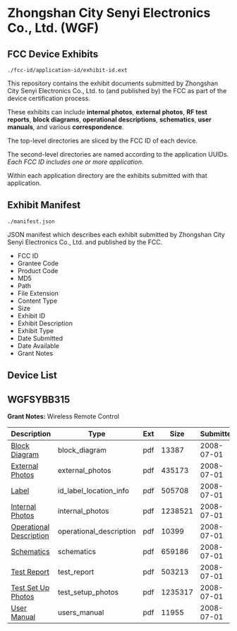 # Zhongshan City Senyi Electronics Co., Ltd. (WGF)
## FCC Device Exhibits

```
./fcc-id/application-id/exhibit-id.ext
```

This repository contains the exhibit documents submitted by Zhongshan City Senyi Electronics Co., Ltd. to (and published by) the FCC as part of the device certification process.

These exhibits can include **internal photos**, **external photos**, **RF test reports**, **block diagrams**, **operational descriptions**, **schematics**, **user manuals**, and various **correspondence**.

The top-level directories are sliced by the FCC ID of each device.

The second-level directories are named according to the application UUIDs. *Each FCC ID includes one or more application.*

Within each application directory are the exhibits submitted with that application. 

## Exhibit Manifest

```
./manifest.json
```

JSON manifest which describes each exhibit submitted by Zhongshan City Senyi Electronics Co., Ltd. and published by the FCC.

- FCC ID
- Grantee Code
- Product Code
- MD5
- Path
- File Extension
- Content Type
- Size
- Exhibit ID
- Exhibit Description
- Exhibit Type
- Date Submitted
- Date Available
- Grant Notes

## Device List
## WGFSYBB315
**Grant Notes:** Wireless Remote Control

| Description | Type | Ext | Size | Submitted | Available |
| ----------- | ---- | --- | ---- | --------- | --------- |
| [Block Diagram](WGFSYBB315/9f8f26557f6b1bdc65d2d98a69024631/963169.pdf) | block_diagram | pdf | 13387 | 2008-07-01 | 2008-07-01 |
| [External Photos](WGFSYBB315/9f8f26557f6b1bdc65d2d98a69024631/963170.pdf) | external_photos | pdf | 435173 | 2008-07-01 | 2008-07-01 |
| [Label](WGFSYBB315/9f8f26557f6b1bdc65d2d98a69024631/963171.pdf) | id_label_location_info | pdf | 505708 | 2008-07-01 | 2008-07-01 |
| [Internal Photos](WGFSYBB315/9f8f26557f6b1bdc65d2d98a69024631/963172.pdf) | internal_photos | pdf | 1238521 | 2008-07-01 | 2008-07-01 |
| [Operational Description](WGFSYBB315/9f8f26557f6b1bdc65d2d98a69024631/963173.pdf) | operational_description | pdf | 10399 | 2008-07-01 | 2008-07-01 |
| [Schematics](WGFSYBB315/9f8f26557f6b1bdc65d2d98a69024631/963175.pdf) | schematics | pdf | 659186 | 2008-07-01 | 2008-07-01 |
| [Test Report](WGFSYBB315/9f8f26557f6b1bdc65d2d98a69024631/963168.pdf) | test_report | pdf | 503213 | 2008-07-01 | 2008-07-01 |
| [Test Set Up Photos](WGFSYBB315/9f8f26557f6b1bdc65d2d98a69024631/963174.pdf) | test_setup_photos | pdf | 1235317 | 2008-07-01 | 2008-07-01 |
| [User Manual](WGFSYBB315/9f8f26557f6b1bdc65d2d98a69024631/963176.pdf) | users_manual | pdf | 11955 | 2008-07-01 | 2008-07-01 |
